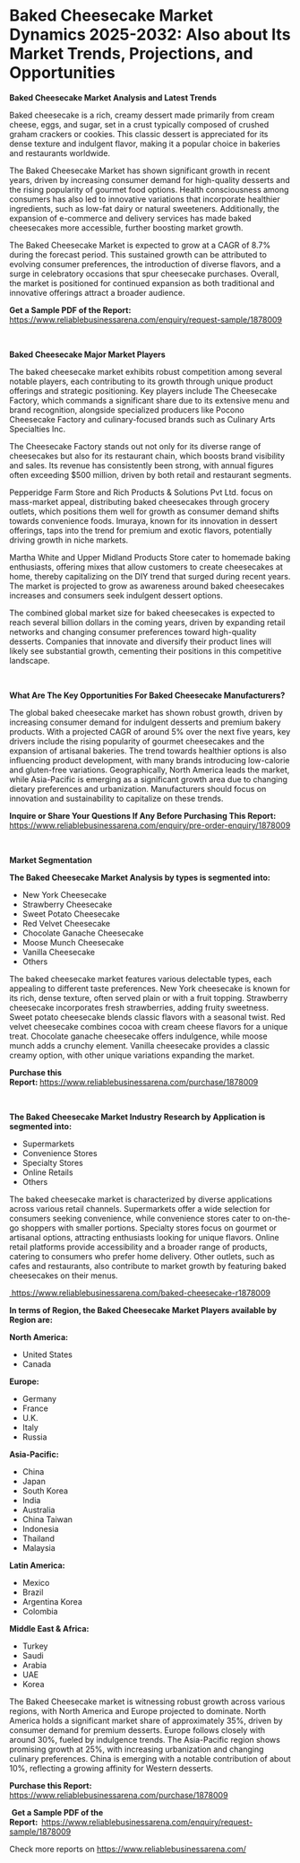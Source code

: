 <p><h1>Baked Cheesecake Market Dynamics 2025-2032: Also about Its Market Trends, Projections, and Opportunities</h1></p><p><strong>Baked Cheesecake Market Analysis and Latest Trends</strong></p>
<p><p>Baked cheesecake is a rich, creamy dessert made primarily from cream cheese, eggs, and sugar, set in a crust typically composed of crushed graham crackers or cookies. This classic dessert is appreciated for its dense texture and indulgent flavor, making it a popular choice in bakeries and restaurants worldwide.</p><p>The Baked Cheesecake Market has shown significant growth in recent years, driven by increasing consumer demand for high-quality desserts and the rising popularity of gourmet food options. Health consciousness among consumers has also led to innovative variations that incorporate healthier ingredients, such as low-fat dairy or natural sweeteners. Additionally, the expansion of e-commerce and delivery services has made baked cheesecakes more accessible, further boosting market growth.</p><p>The Baked Cheesecake Market is expected to grow at a CAGR of 8.7% during the forecast period. This sustained growth can be attributed to evolving consumer preferences, the introduction of diverse flavors, and a surge in celebratory occasions that spur cheesecake purchases. Overall, the market is positioned for continued expansion as both traditional and innovative offerings attract a broader audience.</p></p>
<p><strong>Get a Sample PDF of the Report:&nbsp;</strong> <a href="https://www.reliablebusinessarena.com/enquiry/request-sample/1878009?utm_campaign=2231&utm_medium=2&utm_source=Github&utm_content=ia&utm_term=15022025&utm_id=baked-cheesecake">https://www.reliablebusinessarena.com/enquiry/request-sample/1878009</a></p>
<p>&nbsp;</p>
<p><strong>Baked Cheesecake Major Market Players</strong></p>
<p><p>The baked cheesecake market exhibits robust competition among several notable players, each contributing to its growth through unique product offerings and strategic positioning. Key players include The Cheesecake Factory, which commands a significant share due to its extensive menu and brand recognition, alongside specialized producers like Pocono Cheesecake Factory and culinary-focused brands such as Culinary Arts Specialties Inc.</p><p>The Cheesecake Factory stands out not only for its diverse range of cheesecakes but also for its restaurant chain, which boosts brand visibility and sales. Its revenue has consistently been strong, with annual figures often exceeding $500 million, driven by both retail and restaurant segments.</p><p>Pepperidge Farm Store and Rich Products & Solutions Pvt Ltd. focus on mass-market appeal, distributing baked cheesecakes through grocery outlets, which positions them well for growth as consumer demand shifts towards convenience foods. Imuraya, known for its innovation in dessert offerings, taps into the trend for premium and exotic flavors, potentially driving growth in niche markets.</p><p>Martha White and Upper Midland Products Store cater to homemade baking enthusiasts, offering mixes that allow customers to create cheesecakes at home, thereby capitalizing on the DIY trend that surged during recent years. The market is projected to grow as awareness around baked cheesecakes increases and consumers seek indulgent dessert options.</p><p>The combined global market size for baked cheesecakes is expected to reach several billion dollars in the coming years, driven by expanding retail networks and changing consumer preferences toward high-quality desserts. Companies that innovate and diversify their product lines will likely see substantial growth, cementing their positions in this competitive landscape.</p></p>
<p>&nbsp;</p>
<p><strong>What Are The Key Opportunities For Baked Cheesecake Manufacturers?</strong></p>
<p><p>The global baked cheesecake market has shown robust growth, driven by increasing consumer demand for indulgent desserts and premium bakery products. With a projected CAGR of around 5% over the next five years, key drivers include the rising popularity of gourmet cheesecakes and the expansion of artisanal bakeries. The trend towards healthier options is also influencing product development, with many brands introducing low-calorie and gluten-free variations. Geographically, North America leads the market, while Asia-Pacific is emerging as a significant growth area due to changing dietary preferences and urbanization. Manufacturers should focus on innovation and sustainability to capitalize on these trends.</p></p>
<p><strong>Inquire or Share Your Questions If Any Before Purchasing This Report:</strong> <a href="https://www.reliablebusinessarena.com/enquiry/pre-order-enquiry/1878009?utm_campaign=2231&utm_medium=2&utm_source=Github&utm_content=ia&utm_term=15022025&utm_id=baked-cheesecake">https://www.reliablebusinessarena.com/enquiry/pre-order-enquiry/1878009</a></p>
<p>&nbsp;</p>
<p><strong>Market Segmentation</strong></p>
<p><strong>The Baked Cheesecake Market Analysis by types is segmented into:</strong></p>
<p><ul><li>New York Cheesecake</li><li>Strawberry Cheesecake</li><li>Sweet Potato Cheesecake</li><li>Red Velvet Cheesecake</li><li>Chocolate Ganache Cheesecake</li><li>Moose Munch Cheesecake</li><li>Vanilla Cheesecake</li><li>Others</li></ul></p>
<p><p>The baked cheesecake market features various delectable types, each appealing to different taste preferences. New York cheesecake is known for its rich, dense texture, often served plain or with a fruit topping. Strawberry cheesecake incorporates fresh strawberries, adding fruity sweetness. Sweet potato cheesecake blends classic flavors with a seasonal twist. Red velvet cheesecake combines cocoa with cream cheese flavors for a unique treat. Chocolate ganache cheesecake offers indulgence, while moose munch adds a crunchy element. Vanilla cheesecake provides a classic creamy option, with other unique variations expanding the market.</p></p>
<p><strong>Purchase this Report:&nbsp;</strong><a href="https://www.reliablebusinessarena.com/purchase/1878009?utm_campaign=2231&utm_medium=2&utm_source=Github&utm_content=ia&utm_term=15022025&utm_id=baked-cheesecake">https://www.reliablebusinessarena.com/purchase/1878009</a></p>
<p>&nbsp;</p>
<p><strong>The Baked Cheesecake Market Industry Research by Application is segmented into:</strong></p>
<p><ul><li>Supermarkets</li><li>Convenience Stores</li><li>Specialty Stores</li><li>Online Retails</li><li>Others</li></ul></p>
<p><p>The baked cheesecake market is characterized by diverse applications across various retail channels. Supermarkets offer a wide selection for consumers seeking convenience, while convenience stores cater to on-the-go shoppers with smaller portions. Specialty stores focus on gourmet or artisanal options, attracting enthusiasts looking for unique flavors. Online retail platforms provide accessibility and a broader range of products, catering to consumers who prefer home delivery. Other outlets, such as cafes and restaurants, also contribute to market growth by featuring baked cheesecakes on their menus.</p></p>
<p><a href="https://www.reliablebusinessarena.com/baked-cheesecake-r1878009?utm_campaign=2231&utm_medium=2&utm_source=Github&utm_content=ia&utm_term=15022025&utm_id=baked-cheesecake">&nbsp;https://www.reliablebusinessarena.com/baked-cheesecake-r1878009</a></p>
<p><strong>In terms of Region, the Baked Cheesecake Market Players available by Region are:</strong></p>
<p>
    <p> <strong> North America: </strong>
        <ul>
            <li>United States</li>
            <li>Canada</li>
        </ul>
        </p> 
    <p> <strong> Europe: </strong>
        <ul>
            <li>Germany</li>
            <li>France</li>
            <li>U.K.</li>
            <li>Italy</li>
            <li>Russia</li>
        </ul>
        </p> 
    <p> <strong> Asia-Pacific: </strong>
        <ul>
            <li>China</li>
            <li>Japan</li>
            <li>South Korea</li>
            <li>India</li>
            <li>Australia</li>
            <li>China Taiwan</li>
            <li>Indonesia</li>
            <li>Thailand</li>
            <li>Malaysia</li>
        </ul>
        </p> 
    <p> <strong> Latin America: </strong>
        <ul>
            <li>Mexico</li>
            <li>Brazil</li>
            <li>Argentina Korea</li>
            <li>Colombia</li>
        </ul>
        </p> 
    <p> <strong> Middle East & Africa: </strong>
        <ul>
            <li>Turkey</li>
            <li>Saudi</li>
            <li>Arabia</li>
            <li>UAE</li>
            <li>Korea</li>
        </ul>
    </p>
    </p>
<p><p>The Baked Cheesecake market is witnessing robust growth across various regions, with North America and Europe projected to dominate. North America holds a significant market share of approximately 35%, driven by consumer demand for premium desserts. Europe follows closely with around 30%, fueled by indulgence trends. The Asia-Pacific region shows promising growth at 25%, with increasing urbanization and changing culinary preferences. China is emerging with a notable contribution of about 10%, reflecting a growing affinity for Western desserts.</p></p>
<p><strong>Purchase this Report: </strong><a href="https://www.reliablebusinessarena.com/purchase/1878009?utm_campaign=2231&utm_medium=2&utm_source=Github&utm_content=ia&utm_term=15022025&utm_id=baked-cheesecake">https://www.reliablebusinessarena.com/purchase/1878009</a></p>
<p>&nbsp;<strong>Get a Sample PDF of the Report:&nbsp;&nbsp;</strong><a href="https://www.reliablebusinessarena.com/enquiry/request-sample/1878009?utm_campaign=2231&utm_medium=2&utm_source=Github&utm_content=ia&utm_term=15022025&utm_id=baked-cheesecake">https://www.reliablebusinessarena.com/enquiry/request-sample/1878009</a></p>
<p><strong></strong></p>
<p>Check more reports on <a href="https://www.reliablebusinessarena.com/?utm_campaign=2231&utm_medium=2&utm_source=Github&utm_content=ia&utm_term=15022025&utm_id=baked-cheesecake">https://www.reliablebusinessarena.com/</a></p>